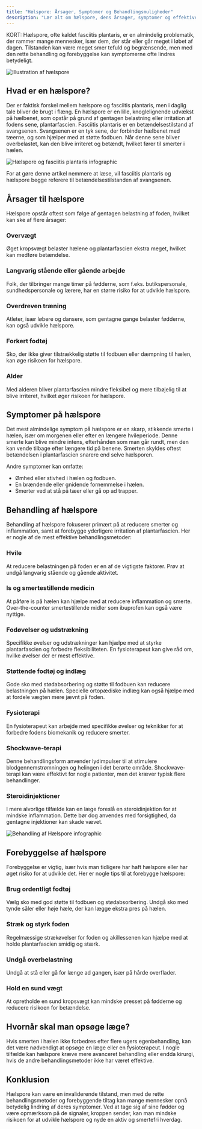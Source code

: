 ```yaml
---
title: "Hælspore: Årsager, Symptomer og Behandlingsmuligheder"
description: "Lær alt om hælspore, dens årsager, symptomer og effektive behandlingsmuligheder. En omfattende guide til at forstå og håndtere denne almindelige fodlidelse."
---
```


KORT: Hælspore, ofte kaldet fasciitis plantaris, er en almindelig problematik, der rammer mange mennesker, især dem, der står eller går meget i løbet af dagen. Tilstanden kan være meget smer tefuld og begrænsende, men med den rette behandling og forebyggelse kan symptomerne ofte lindres betydeligt.

![Illustration af hælspore](/images/articles/Hælspore_smerte_behandling.webp)

## Hvad er en hælspore?

Der er faktisk forskel mellem hælspore og fasciitis plantaris, men i daglig tale bliver de brugt i flæng. En hælspore er en lille, knoglelignende udvækst på hælbenet, som opstår på grund af gentagen belastning eller irritation af fodens sene, plantarfascien. Fasciitis plantaris er en betændelsestilstand af svangsenen. Svangsenen er en tyk sene, der forbinder hælbenet med tæerne, og som hjælper med at støtte fodbuen. Når denne sene bliver overbelastet, kan den blive irriteret og betændt, hvilket fører til smerter i hælen.

![Hælspore og fasciitis plantaris infographic](/images/articles/Hælspore-fasciitis-infographic.png)

For at gøre denne artikel nemmere at læse, vil fasciitis plantaris og hælspore begge referere til betændelsestilstanden af svangsenen.

## Årsager til hælspore

Hælspore opstår oftest som følge af gentagen belastning af foden, hvilket kan ske af flere årsager:

### Overvægt

Øget kropsvægt belaster hælene og plantarfascien ekstra meget, hvilket kan medføre betændelse.

### Langvarig stående eller gående arbejde

Folk, der tilbringer mange timer på fødderne, som f.eks. butikspersonale, sundhedspersonale og lærere, har en større risiko for at udvikle hælspore.

### Overdreven træning

Atleter, især løbere og dansere, som gentagne gange belaster fødderne, kan også udvikle hælspore.

### Forkert fodtøj

Sko, der ikke giver tilstrækkelig støtte til fodbuen eller dæmpning til hælen, kan øge risikoen for hælspore.

### Alder

Med alderen bliver plantarfascien mindre fleksibel og mere tilbøjelig til at blive irriteret, hvilket øger risikoen for hælspore.

## Symptomer på hælspore

Det mest almindelige symptom på hælspore er en skarp, stikkende smerte i hælen, især om morgenen eller efter en længere hvileperiode. Denne smerte kan blive mindre intens, efterhånden som man går rundt, men den kan vende tilbage efter længere tid på benene. Smerten skyldes oftest betændelsen i plantarfascien snarere end selve hælsporen.

Andre symptomer kan omfatte:

- Ømhed eller stivhed i hælen og fodbuen.
- En brændende eller gnidende fornemmelse i hælen.
- Smerter ved at stå på tæer eller gå op ad trapper.

## Behandling af hælspore

Behandling af hælspore fokuserer primært på at reducere smerter og inflammation, samt at forebygge yderligere irritation af plantarfascien. Her er nogle af de mest effektive behandlingsmetoder:

### Hvile

At reducere belastningen på foden er en af de vigtigste faktorer. Prøv at undgå langvarig stående og gående aktivitet.

### Is og smertestillende medicin

At påføre is på hælen kan hjælpe med at reducere inflammation og smerte. Over-the-counter smertestillende midler som ibuprofen kan også være nyttige.

### Fodøvelser og udstrækning

Specifikke øvelser og udstrækninger kan hjælpe med at styrke plantarfascien og forbedre fleksibiliteten. En fysioterapeut kan give råd om, hvilke øvelser der er mest effektive.

### Støttende fodtøj og indlæg

Gode sko med stødabsorbering og støtte til fodbuen kan reducere belastningen på hælen. Specielle ortopædiske indlæg kan også hjælpe med at fordele vægten mere jævnt på foden.

### Fysioterapi

En fysioterapeut kan arbejde med specifikke øvelser og teknikker for at forbedre fodens biomekanik og reducere smerter.

### Shockwave-terapi

Denne behandlingsform anvender lydimpulser til at stimulere blodgennemstrømningen og helingen i det berørte område. Shockwave-terapi kan være effektivt for nogle patienter, men det kræver typisk flere behandlinger.

### Steroidinjektioner

I mere alvorlige tilfælde kan en læge foreslå en steroidinjektion for at mindske inflammation. Dette bør dog anvendes med forsigtighed, da gentagne injektioner kan skade vævet.

![Behandling af Hælspore infographic](/images/articles/Hælspore-behandling-infographic.png)

## Forebyggelse af hælspore

Forebyggelse er vigtig, især hvis man tidligere har haft hælspore eller har øget risiko for at udvikle det. Her er nogle tips til at forebygge hælspore:

### Brug ordentligt fodtøj

Vælg sko med god støtte til fodbuen og stødabsorbering. Undgå sko med tynde såler eller høje hæle, der kan lægge ekstra pres på hælen.

### Stræk og styrk foden

Regelmæssige strækøvelser for foden og akillessenen kan hjælpe med at holde plantarfascien smidig og stærk.

### Undgå overbelastning

Undgå at stå eller gå for længe ad gangen, især på hårde overflader.

### Hold en sund vægt

At opretholde en sund kropsvægt kan mindske presset på fødderne og reducere risikoen for betændelse.

## Hvornår skal man opsøge læge?

Hvis smerten i hælen ikke forbedres efter flere ugers egenbehandling, kan det være nødvendigt at opsøge en læge eller en fysioterapeut. I nogle tilfælde kan hælspore kræve mere avanceret behandling eller endda kirurgi, hvis de andre behandlingsmetoder ikke har været effektive.

## Konklusion

Hælspore kan være en invaliderende tilstand, men med de rette behandlingsmetoder og forebyggende tiltag kan mange mennesker opnå betydelig lindring af deres symptomer. Ved at tage sig af sine fødder og være opmærksom på de signaler, kroppen sender, kan man mindske risikoen for at udvikle hælspore og nyde en aktiv og smertefri hverdag.

